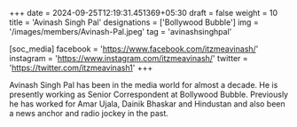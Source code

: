 +++
date = 2024-09-25T12:19:31.451369+05:30
draft = false
weight = 10
title = 'Avinash Singh Pal'
designations = ['Bollywood Bubble']
img = '/images/members/Avinash-Pal.jpeg'
tag = 'avinashsinghpal'

[soc_media]
facebook = 'https://www.facebook.com/itzmeavinash/'
instagram = 'https://www.instagram.com/itzmeavinash/'
twitter = 'https://twitter.com/itzmeavinash1'
+++

Avinash Singh Pal has been in the media world for almost a decade. He is presently working as Senior Correspondent at Bollywood Bubble. Previously he has worked for Amar Ujala, Dainik Bhaskar and Hindustan and also been a news anchor and radio jockey in the past.
